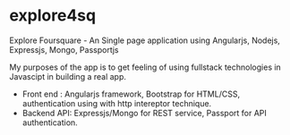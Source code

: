 explore4sq
==========

Explore Foursquare - An Single page application using Angularjs, Nodejs, Expressjs, Mongo, Passportjs

My purposes of the app is to get feeling of using fullstack technologies in Javascipt in building a real app. 
  - Front end : Angularjs framework, Bootstrap for HTML/CSS, authentication using with http intereptor technique.
  - Backend API: Expressjs/Mongo for REST service, Passport for API authentication.
